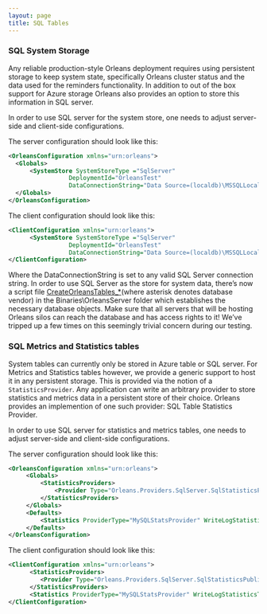 ```yaml
---
layout: page
title: SQL Tables
---
```



### SQL System Storage

Any reliable production-style Orleans deployment requires using persistent storage to keep system state, specifically Orleans cluster status and the data used for the reminders functionality. In addition to out of the box support for Azure storage Orleans also provides an option to store this information in SQL server.

In order to use SQL server for the system store, one needs to adjust server-side and client-side configurations.

The server configuration should look like this:

``` xml
<OrleansConfiguration xmlns="urn:orleans">
  <Globals>
      <SystemStore SystemStoreType ="SqlServer" 
                 DeploymentId="OrleansTest" 
                 DataConnectionString="Data Source=(localdb)\MSSQLLocalDB;Initial Catalog=Orleans;Integrated Security=True;Pooling=False;Max Pool Size=200;Asynchronous Processing=True;MultipleActiveResultSets=True" AdoInvariant="System.Data.SqlClient" />
  </Globals>
</OrleansConfiguration>
```

The client configuration should look like this:

``` xml
<ClientConfiguration xmlns="urn:orleans">
      <SystemStore SystemStoreType ="SqlServer" 
                 DeploymentId="OrleansTest" 
                 DataConnectionString="Data Source=(localdb)\MSSQLLocalDB;Initial Catalog=Orleans;Integrated Security=True;Pooling=False;Max Pool Size=200;Asynchronous Processing=True;MultipleActiveResultSets=True" AdoInvariant="System.Data.SqlClient" />
</ClientConfiguration>
```

Where the DataConnectionString is set to any valid SQL Server connection string. In order to use SQL Server as the store for system data, there’s now a script file [CreateOrleansTables_*](https://github.com/dotnet/orleans/blob/master/src/OrleansSQLUtils/CreateOrleansTables_SqlServer.sql)(where asterisk denotes database vendor) in the Binaries\OrleansServer folder which establishes the necessary database objects. Make sure that all servers that will be hosting Orleans silos can reach the database and has access rights to it! We’ve tripped up a few times on this seemingly trivial concern during our testing.

### SQL Metrics and Statistics tables

System tables can currently only be stored in Azure table or SQL server.
For Metrics and Statistics tables however, we provide a generic support to host it in any persistent storage. This is provided via the notion of a `StatisticsProvider`. Any application can write an arbitrary provider to store statistics and metrics data in a persistent store of their choice. Orleans provides an implemention of one such provider: SQL Table Statistics Provider.

In order to use SQL server for statistics and metrics tables, one needs to adjust server-side and client-side configurations.

The server configuration should look like this:

``` xml
<OrleansConfiguration xmlns="urn:orleans">
     <Globals>
         <StatisticsProviders>
             <Provider Type="Orleans.Providers.SqlServer.SqlStatisticsPublisher" Name="MySQLStatsProvider" ConnectionString="Data Source=(localdb)\MSSQLLocalDB;Initial Catalog=Orleans;Integrated Security=True;Pooling=False;Max Pool Size=200;Asynchronous Processing=True;MultipleActiveResultSets=True" />
         </StatisticsProviders>
     </Globals>
     <Defaults>
         <Statistics ProviderType="MySQLStatsProvider" WriteLogStatisticsToTable="true"/>
     </Defaults>
</OrleansConfiguration>
```

The client configuration should look like this:

``` xml
<ClientConfiguration xmlns="urn:orleans">
      <StatisticsProviders>
         <Provider Type="Orleans.Providers.SqlServer.SqlStatisticsPublisher" Name="SQL" ConnectionString="Data Source=(localdb)\MSSQLLocalDB;Initial Catalog=Orleans;Integrated Security=True;Pooling=False;Max Pool Size=200;Asynchronous Processing=True;MultipleActiveResultSets=True" />
      </StatisticsProviders>
      <Statistics ProviderType="MySQLStatsProvider" WriteLogStatisticsToTable="true"/>
</ClientConfiguration>
```
